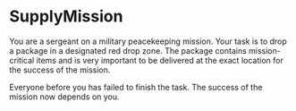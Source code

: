 # SupplyMission
You are a sergeant on a military peacekeeping mission. Your task is to drop a package in a designated red drop zone. The package contains mission-critical items and is very important to be delivered at the exact location for the success of the mission.

Everyone before you has failed to finish the task. The success of the mission now depends on you.